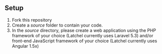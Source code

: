 ## Setup

1. Fork this repository
2. Create a _source_ folder to contain your code.
3. In the _source_ directory, please create a web application using the PHP framework of your choice (Latchel currently uses Laravel 5.3) and/or front-end JavaScript framework of your choice (Latchel currently uses Angular 1.5x)
